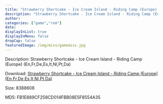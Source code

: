 ```yaml
---
title: "Strawberry Shortcake - Ice Cream Island - Riding Camp (Europe) (En,Fr,De,Es,It,Nl,Pt,Da)"
description: "Strawberry Shortcake - Ice Cream Island - Riding Camp (Europe) (En,Fr,De,Es,It,Nl,Pt,Da)"
author: 
categories: ["game","rom"]
date: 
displayInList: true
displayInMenu: false
dropCap: false
featuredImage: /img/miss/gamemiss.jpg
---
```


Description: Strawberry Shortcake - Ice Cream Island - Riding Camp (Europe) (En,Fr,De,Es,It,Nl,Pt,Da)

Download: <a style="text-decoration:underline;" href="https://mega.nz/#!rDBS1SRK!kUpIXPWMUWFkBrlVxl3AmKfnK3s3ufjPlRNYZGIRwu0" target = "_blank" rel = "nofollow" > Strawberry Shortcake - Ice Cream Island - Riding Camp (Europe) (En,Fr,De,Es,It,Nl,Pt,Da)</a>

Size: 8388608

MD5: FB1E889CF258CD014FBB08E5F8554A35

